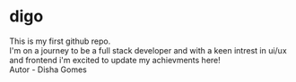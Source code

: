 # digo
This is my first github repo.
<br>
I'm on a journey to be a full stack developer and with a keen intrest in ui/ux and frontend i'm excited to update my achievments here!
<br>
Autor - Disha Gomes
  